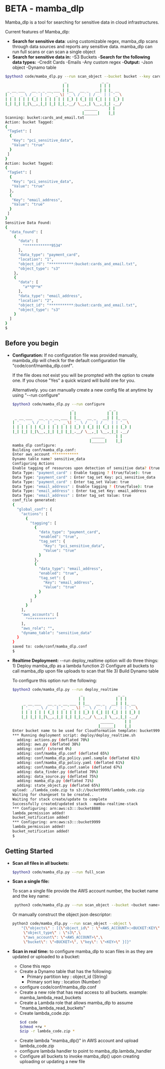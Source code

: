 
BETA - mamba_dlp
================

Mamba_dlp is a tool for searching for sensitive data in cloud infrastructures.

Current features of Mamba_dlp:

- **Search for sensitive data**: using customizable regex, mamba_dlp scans through data sources and reports any sensitive data. mamba_dlp can run full scans or can scan a single object 
- **Search for sensitive data in:**
	-S3 Buckets
-**Search for the following data types:**
	-Credit Cards
	-Emails
	-Any custom regex
-**Output:**
	-Json object
	-Dynamo table

```sh
$python3 code/mamba_dlp.py --run scan_object --bucket bucket --key cards_and_email.txt --aws_account ************
                           _                _ _       
                          | |              | | |      
 _ __ ___   __ _ _ __ ___ | |__   __ _   __| | |_ __  
| '_ ` _ \ / _` | '_ ` _ \| '_ \ / _` | / _` | | '_ \ 
| | | | | | (_| | | | | | | |_) | (_| || (_| | | |_) |
|_| |_| |_|\__,_|_| |_| |_|_.__/ \__,_| \__,_|_| .__/ 
                                    ______     | |    
                                   |______|    |_|    
Scanning: bucket:cards_and_email.txt
Action: bucket Tagged: 
{
 "TagSet": [
  {
   "Key": "pci_sensitive_data",
   "Value": "true"
  }
 ]
}
Action: bucket Tagged: 
{
 "TagSet": [
  {
   "Key": "pci_sensitive_data",
   "Value": "true"
  },
  {
   "Key": "email_address",
   "Value": "true"
  }
 ]
}
Sensitive Data Found:
{
  "data_found": [
    {
      "data": [
        "************9534"
      ],
      "data_type": "payment_card",
      "location": "1",
      "object_id": "***********:bucket:cards_and_email.txt",
      "object_type": "s3"
    },
    {
      "data": [
        "a**@**m"
      ],
      "data_type": "email_address",
      "location": "2",
      "object_id": "***********:bucket:cards_and_email.txt",
      "object_type": "s3"
    }
  ]
}
$
```

Before you begin 
----------------
- **Configuration:**
	If no configuration file was provided manually, mambda_dlp will check for the default configuration file "code/conf/mamba_dlp.conf".

	If the file does not exist you will be prompted with the option to create one. If you chose "Yes" a quick wizard will build one for you.

	Alternatively. you can manually create a new config file at anytime by using  "--run configure"

	```sh
	$python3 code/mamba_dlp.py --run configure
	                           _                _ _       
	                          | |              | | |      
	 _ __ ___   __ _ _ __ ___ | |__   __ _   __| | |_ __  
	| '_ ` _ \ / _` | '_ ` _ \| '_ \ / _` | / _` | | '_ \ 
	| | | | | | (_| | | | | | | |_) | (_| || (_| | | |_) |
	|_| |_| |_|\__,_|_| |_| |_|_.__/ \__,_| \__,_|_| .__/ 
	                                    ______     | |    
	                                   |______|    |_|    
	mamba_dlp configure:
	Building conf/mamba_dlp.conf:
	Enter aws_account ************
	Dynamo table name? sensitive_data
	Configuring Actions
	Enable tagging of resources upon detection of sensitive data? (true/false): true
	Data Type: "payment_card" : Enable tagging ? (true/false): true
	Data Type: "payment_card" : Enter tag_set Key: pci_sensitive_data
	Data Type: "payment_card" : Enter tag_set Value: true
	Data Type: "email_address" : Enable tagging ? (true/false): true
	Data Type: "email_address" : Enter tag_set Key: email_address
	Data Type: "email_address" : Enter tag_set Value: true
	conf_file generated:
	{
	  "global_conf": {
	    "actions": [
	      {
	        "tagging": [
	          {
	            "data_type": "payment_card",
	            "enabled": "true",
	            "tag_set": {
	              "Key": "pci_sensitive_data",
	              "Value": "true"
	            }
	          },
	          {
	            "data_type": "email_address",
	            "enabled": "true",
	            "tag_set": {
	              "Key": "email_address",
	              "Value": "true"
	            }
	          }
	        ]
	      }
	    ],
	    "aws_accounts": [
	      "************"
	    ],
	    "aws_role": "",
	    "dynamo_table": "sensitive_data"
	  }
	}
	saved to: code/conf/mamba_dlp.conf
	$
	```

- **Realtime Deployment:**
	--run deploy_realtime option will do three things:
		1) Deploy mamba_dlp as a lambda function
		2) Configure all buckets to call mamba_dlp upon file uploads to scan that file
		3) Build Dynamo table
	
	To configure this option run the following:

	```sh
	$python3 code/mamba_dlp.py --run deploy_realtime
		                           _                _ _       
		                          | |              | | |      
		 _ __ ___   __ _ _ __ ___ | |__   __ _   __| | |_ __  
		| '_ ` _ \ / _` | '_ ` _ \| '_ \ / _` | / _` | | '_ \ 
		| | | | | | (_| | | | | | | |_) | (_| || (_| | | |_) |
		|_| |_| |_|\__,_|_| |_| |_|_.__/ \__,_| \__,_|_| .__/ 
		                                    ______     | |    
		                                   |______|    |_|     
	Enter bucket name to be used for Cloudformation template: bucket9999
	*** Running deployment script: deploy/deploy_realtime.sh
	  adding: actions.py (deflated 70%)
	  adding: aws.py (deflated 38%)
	  adding: conf/ (stored 0%)
	  adding: conf/mamba_dlp.conf (deflated 65%)
	  adding: conf/mamba_dlp_policy.yaml.sample (deflated 61%)
	  adding: conf/mamba_dlp_policy.yaml (deflated 61%)
	  adding: conf/mamba_dlp.conf.samle (deflated 67%)
	  adding: data_finder.py (deflated 70%)
	  adding: data_source.py (deflated 75%)
	  adding: mamba_dlp.py (deflated 71%)
	  adding: state_object.py (deflated 65%)
	upload: ./lambda_code.zip to s3://bucket9999/lambda_code.zip     
	Waiting for changeset to be created..
	Waiting for stack create/update to complete
	Successfully created/updated stack - mamba-realtime-stack
	*** Configuring: arn:aws:s3:::bucket8888
	lambda_permission added!
	bucket_notification added!
	*** Configuring: arn:aws:s3:::bucket9999
	lambda_permission added!
	bucket_notification added!
	$
	```

Getting Started 
----------------
- **Scan all files in all buckets:**
	```sh
	$python3 code/mamba_dlp.py --run full_scan
	```
- **Scan a single file:**

	To scan a single file provide the AWS account number, the bucket name and the key name:

	```sh
	 python3 code/mamba_dlp.py --run scan_object --bucket <bucket name> --key <key name> --aws_account <aws account name>
	 ```

	Or manually construct the object json descriptor:

	```sh
	python3 code/mamba_dlp.py --run scan_object --object \
		"{\"objects\" : [{\"object_id\" : \"<AWS_ACCOUNT>:<BUCKET:KEY\",\
		 \"object_type\" : \"s3\",\
		 \"aws_account\": \"<AWS_ACCOUNT>\",\
		 \"bucket\": \"<BUCKET>\", \"key\": \"<KEY>\" }]}"
	```

- **Scan in real time:** to configure mamba_dlp to scan files in as they are updated or uploaded to a bucket:

	- Clone this repo
	- Create a Dynamo table that has the following:
		- Primary partition key : object_id (String)
		- Primary sort key : location (Number)
	- configure code/conf/mamba_dlp.conf
	- Create a new role that has read access to all buckets. example: mamba_lambda_read_buckets
	- Create  a Lambda role that allows mamba_dlp to assume "mamba_lambda_read_buckets"
	- Create lambda_code.zip:
		```sh
		$cd code
		$chmod +rw *
		$zip -r lambda_code.zip *
		```
	- Create lambda "mamba_dlp()" in AWS account and upload lambda_code.zip
	- configure lambda handler to point to mamba_dlp.lambda_handler
	- Configure all buckets to invoke mamba_dlp() upon creating uploading or updating a new file

